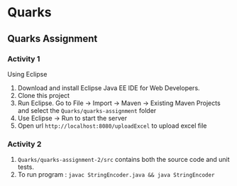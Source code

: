 # Quarks

## Quarks Assignment

### Activity 1

Using Eclipse
1. Download and install Eclipse Java EE IDE for Web Developers.
2. Clone this project
3. Run Eclipse. Go to File -> Import -> Maven -> Existing Maven Projects and select the `Quarks/quarks-assignment` folder
4. Use Eclipse -> Run to start the server
5. Open url `http://localhost:8080/uploadExcel` to upload excel file


### Activity 2
1. `Quarks/quarks-assignment-2/src` contains both the source code and unit tests.
2. To run program : `javac StringEncoder.java && java StringEncoder`
